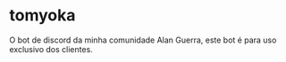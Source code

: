 # tomyoka
O bot de discord da minha comunidade Alan Guerra, este bot é para uso exclusivo dos clientes.
